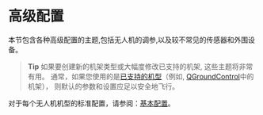 # 高级配置

本节包含各种高级配置的主题,包括无人机的调参,以及较不常见的传感器和外围设备。

> **Tip** 如果要创建新的机架类型或大幅度修改已支持的机架, 这些主题将非常有用。 通常，如果您使用的是[已支持的机型](../airframes/airframe_reference.md#copter)（例如, [QGroundControl](../config/airframe.md)中的机架）， 则默认的参数和设置应足以安全地飞行。

对于每个无人机机型的标准配置，请参阅：[基本配置](../config/README.md)。